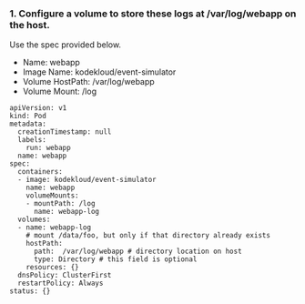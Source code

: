 ### 1. Configure a volume to store these logs at /var/log/webapp on the host.

Use the spec provided below.
* Name: webapp
* Image Name: kodekloud/event-simulator
* Volume HostPath: /var/log/webapp
* Volume Mount: /log

```
apiVersion: v1
kind: Pod
metadata:
  creationTimestamp: null
  labels:
    run: webapp
  name: webapp
spec:
  containers:
  - image: kodekloud/event-simulator
    name: webapp
    volumeMounts:
    - mountPath: /log
      name: webapp-log
  volumes:
  - name: webapp-log
    # mount /data/foo, but only if that directory already exists
    hostPath:
      path:  /var/log/webapp # directory location on host
      type: Directory # this field is optional
    resources: {}
  dnsPolicy: ClusterFirst
  restartPolicy: Always
status: {}
```

